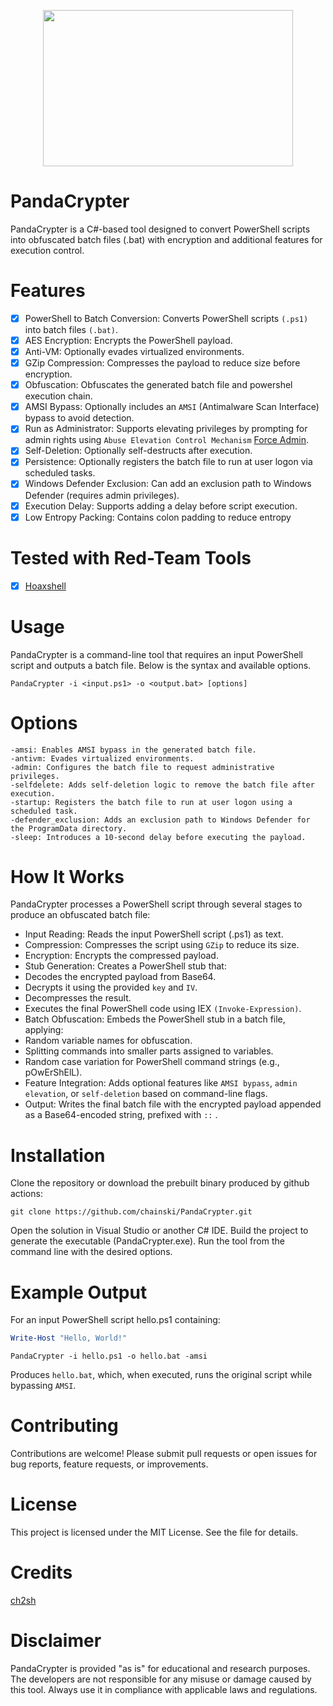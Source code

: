 <p align="center">
<img src="https://github.com/Chainski/PandaCrypter/blob/main/assets/PandaCrypter.png?raw=true", width="400", height="250">
</p>

# PandaCrypter
PandaCrypter is a C#-based tool designed to convert PowerShell scripts into obfuscated batch files (.bat) with encryption and additional features for execution control. 

# Features
- [x] PowerShell to Batch Conversion: Converts PowerShell scripts `(.ps1)` into batch files `(.bat)`.
- [x] AES Encryption: Encrypts the PowerShell payload.
- [x] Anti-VM: Optionally evades virtualized environments.
- [x] GZip Compression: Compresses the payload to reduce size before encryption.
- [x] Obfuscation: Obfuscates the generated batch file and powershel execution chain. 
- [x] AMSI Bypass: Optionally includes an `AMSI` (Antimalware Scan Interface) bypass to avoid detection.
- [x] Run as Administrator: Supports elevating privileges by prompting for admin rights using `Abuse Elevation Control Mechanism` [Force Admin](https://github.com/Chainski/ForceAdmin).
- [x] Self-Deletion: Optionally self-destructs after execution.
- [x] Persistence: Optionally registers the batch file to run at user logon via scheduled tasks.
- [x] Windows Defender Exclusion: Can add an exclusion path to Windows Defender (requires admin privileges).
- [x] Execution Delay: Supports adding a delay before script execution.
- [x] Low Entropy Packing: Contains colon padding to reduce entropy

# Tested with Red-Team Tools 
- [x] [Hoaxshell](https://github.com/t3l3machus/hoaxshell)

# Usage
PandaCrypter is a command-line tool that requires an input PowerShell script and outputs a batch file. Below is the syntax and available options.

```batch
PandaCrypter -i <input.ps1> -o <output.bat> [options]
```

# Options
```
-amsi: Enables AMSI bypass in the generated batch file.
-antivm: Evades virtualized environments.
-admin: Configures the batch file to request administrative privileges.
-selfdelete: Adds self-deletion logic to remove the batch file after execution.
-startup: Registers the batch file to run at user logon using a scheduled task.
-defender_exclusion: Adds an exclusion path to Windows Defender for the ProgramData directory.
-sleep: Introduces a 10-second delay before executing the payload.
```

# How It Works
PandaCrypter processes a PowerShell script through several stages to produce an obfuscated batch file:

- Input Reading: Reads the input PowerShell script (.ps1) as text.
- Compression: Compresses the script using `GZip` to reduce its size.
- Encryption: Encrypts the compressed payload.
- Stub Generation: Creates a PowerShell stub that:
- Decodes the encrypted payload from Base64.
- Decrypts it using the provided `key` and `IV`.
- Decompresses the result.
- Executes the final PowerShell code using IEX `(Invoke-Expression)`.
- Batch Obfuscation: Embeds the PowerShell stub in a batch file, applying:
- Random variable names for obfuscation.
- Splitting commands into smaller parts assigned to variables.
- Random case variation for PowerShell command strings (e.g., pOwErShElL).
- Feature Integration: Adds optional features like `AMSI bypass`, `admin elevation`, or `self-deletion` based on command-line flags.
- Output: Writes the final batch file with the encrypted payload appended as a Base64-encoded string, prefixed with `::` .

# Installation
Clone the repository or download the prebuilt binary produced by github actions:
```
git clone https://github.com/chainski/PandaCrypter.git
```
Open the solution in Visual Studio or another C# IDE.
Build the project to generate the executable (PandaCrypter.exe).
Run the tool from the command line with the desired options.

# Example Output
For an input PowerShell script hello.ps1 containing:

```powershell
Write-Host "Hello, World!"
```

```batch
PandaCrypter -i hello.ps1 -o hello.bat -amsi
```

Produces `hello.bat`, which, when executed, runs the original script while bypassing `AMSI`. 

# Contributing
Contributions are welcome! Please submit pull requests or open issues for bug reports, feature requests, or improvements.

# License
This project is licensed under the MIT License. See the file for details.

# Credits
[ch2sh](https://github.com/ch2sh/Crybat)

# Disclaimer
PandaCrypter is provided "as is" for educational and research purposes. The developers are not responsible for any misuse or damage caused by this tool. 
Always use it in compliance with applicable laws and regulations.
